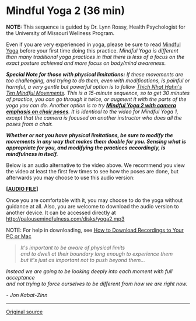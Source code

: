 Mindful Yoga 2 (36 min)
=======================

**NOTE:** This sequence is guided by Dr. Lynn Rossy, Health Psychologist for
the University of Missouri Wellness Program.

Even if you are very experienced in yoga, please be sure to read [Mindful
Yoga][38] before your first time doing this practice. _Mindful Yoga is
different than many traditional yoga practices in that there is less of a focus
on the exact posture achieved and more focus on body/mind awareness._

**_Special Note for those with physical limitations:_** _If these movements are
too challenging, and trying to do them, even with modifications, is painful or
harmful, a very gentle but powerful option is to follow [Thich Nhat Hahn's Ten
Mindful Movements][41]. This is a 15-minute sequence, so to get 30 minutes of
practice, you can go through it twice, or augment it with the parts of the yoga
you can do. Another option is to try [**Mindful Yoga 2 with camera emphasis on
chair poses**][42]. It is identical to the video for Mindful Yoga 1, except
that the camera is focused on another instructor who does all the poses from a
chair._

**_Whether or not you have physical limitations, be sure to modify the
movements in any way that makes them doable for you. Sensing what is
appropriate for you, and modifying the practices accordingly, is mindfulness in
itself._**

Below is an audio alternative to the video above. We recommend you view the
video at least the first few times to see how the poses are done, but
afterwards you may choose to use this audio version:  

**[[AUDIO FILE][43]]** 

Once you are comfortable with it, you may choose to do the yoga without
guidance at all. Also, you are welcome to download the audio version to another
device. It can be accessed directly at <http://palousemindfulness.com/disks/yoga2.mp3>

NOTE: For help in downloading, see [How to Download Recordings to Your PC or Mac][44]

> _It's important to be aware of physical limits  
and to dwell at their boundary long enough to experience them  
but it's just as important not to push beyond them..._
> 
_Instead we are going to be looking deeply into each moment with full acceptance  
and not trying to force ourselves to be different from how we are right now._
  
\- _Jon Kabat-Zinn_


[1]: http://palousemindfulness.com/art/docbox-translate-flip.jpg
[2]: http://palousemindfulness.com/art/clouds1_middle_570x22.jpg
[3]: http://palousemindfulness.com/art/logo-youtube_22.gif
[4]: http://palousemindfulness.com/art/logo-facebook_22.gif
[5]: http://palousemindfulness.com/art/clouds2_title_950x115.jpg
[6]: ../index.html
[7]: ../testimonials/index.html
[8]: ../graduates.html
[9]: ../resources.html
[10]: ../contact.html
[11]: ../quotes.html
[12]: ../whats-new.html
[13]: ../selfguidedMBSR_ataglance.html
[14]: ../selfguidedMBSR_week0.html
[15]: ../selfguidedMBSR_gettingstarted.html
[16]: ../selfguidedMBSR_manual.html
[17]: ../selfguidedMBSR_week1.html
[18]: ../selfguidedMBSR_week2.html
[19]: ../selfguidedMBSR_week3.html
[20]: ../selfguidedMBSR_week4.html
[21]: ../selfguidedMBSR_week5.html
[22]: ../selfguidedMBSR_week5b.html
[23]: ../selfguidedMBSR_week6.html
[24]: ../selfguidedMBSR_week7.html
[25]: ../selfguidedMBSR_week8.html
[26]: ../selfguidedMBSR_certificate.html
[27]: ../guidedmeditations.html
[28]: bodyscan.html
[29]: sittingmeditation.html
[30]: yoga1.html
[31]: yoga2.html
[32]: soften-soothe-allow.html
[33]: RAIN.html
[34]: mountain.html
[35]: lake.html
[36]: lovingkindness.html
[37]: silent30min.html
[38]: /docs/yoga.pdf
[39]: http://palousemindfulness.com/art/123rf_videoplayicon_50.jpg
[40]: https://www.youtube.com/watch?v=gmdUOia58rY&amp;index=4&amp;list=PLbiVpU59JkVaFMGi0A8Im_hfSh-SWsFwg
[41]: https://www.youtube.com/watch?v=4mz-dJFkmrk&amp;list=PLbiVpU59JkVaFMGi0A8Im_hfSh-SWsFwg&amp;index=9
[42]: https://www.youtube.com/watch?v=LSAcv8DT_qs
[43]: /disks/yoga2.mp3
[44]: http://palousemindfulness.com/meditations/downloading.html
[45]: http://palousemindfulness.com/art/yoga2_170.jpg
[46]: ../quotes.html#yoga "more quotes"
  
-----

[Original source](http://palousemindfulness.com/meditations/yoga2.html "Permalink to Yoga 2")
